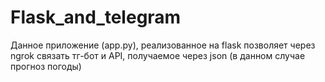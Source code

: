 # Flask_and_telegram

Данное приложение (app.py), реализованное на flask позволяет через ngrok связать тг-бот и API, получаемое через json (в данном случае прогноз погоды)
